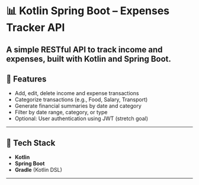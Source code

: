 # 📊 Kotlin Spring Boot – Expenses Tracker API

A simple RESTful API to track income and expenses, built with **Kotlin** and **Spring Boot**.
---

## 🚀 Features

- Add, edit, delete income and expense transactions
- Categorize transactions (e.g., Food, Salary, Transport)
- Generate financial summaries by date and category
- Filter by date range, category, or type
- Optional: User authentication using JWT (stretch goal)

---

## 🧰 Tech Stack

- **Kotlin**
- **Spring Boot**
- **Gradle** (Kotlin DSL)

---

